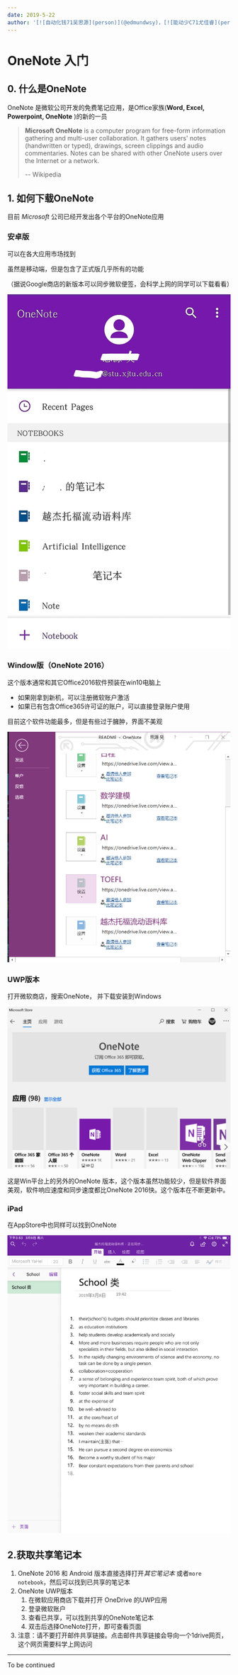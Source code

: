 ```yaml
---
date: 2019-5-22
author: '[![自动化钱71吴思源](person)](@edmundwsy)，[![能动少C71尤佳睿](person)](@xjtu-blacksmith)'
---
```


# OneNote 入门

## 0. 什么是OneNote

OneNote 是微软公司开发的免费笔记应用，是Office家族(**Word, Excel, Powerpoint, OneNote** )的新的一员

> **Microsoft OneNote** is a computer program for free-form information gathering and multi-user collaboration. It gathers users' notes (handwritten or typed), drawings, screen clippings and audio commentaries. Notes can be shared with other OneNote users over the Internet or a network.
>
> -- Wikipedia



## 1. 如何下载OneNote

目前 *Microsoft* 公司已经开发出各个平台的OneNote应用

### 安卓版

可以在各大应用市场找到

虽然是移动端，但是包含了正式版几乎所有的功能

（据说Google商店的新版本可以同步微软便签，会科学上网的同学可以下载看看）

![1552109880543](./fig/onenote_2.jpg)

### Window版（OneNote 2016）

这个版本通常和其它Office2016软件预装在win10电脑上

- 如果刚拿到新机，可以注册微软账户激活
- 如果已有包含Office365许可证的账户，可以直接登录账户使用

目前这个软件功能最多，但是有些过于臃肿，界面不美观

![1552109339574](./fig/onenote_1.png)

### UWP版本

打开微软商店，搜索OneNote， 并下载安装到Windows



![1552110115796](./fig/onenote_3.png)

这是Win平台上的另外的OneNote 版本，这个版本虽然功能较少，但是软件界面美观，软件响应速度和同步速度都比OneNote 2016快。这个版本在不断更新中。

### iPad

在AppStore中也同样可以找到OneNote



![TIM图片20190309155651](./fig/onenote_4.png)

## 2.获取共享笔记本

1. OneNote 2016 和 Android 版本直接选择打开*其它笔记本*  或者`more notebook`，然后可以找到已共享的笔记本
2. OneNote UWP版本 
   1. 在微软应用商店下载并打开 OneDrive 的UWP应用
   2. 登录微软账户
   3. 查看已共享，可以找到共享的OneNote笔记本
   4. 双击后选择OneNote打开，即可查看页面
3. 注意：请不要打开邮件共享链接。点击邮件共享链接会导向一个1drive网页，这个网页需要科学上网访问

---

To be continued 
